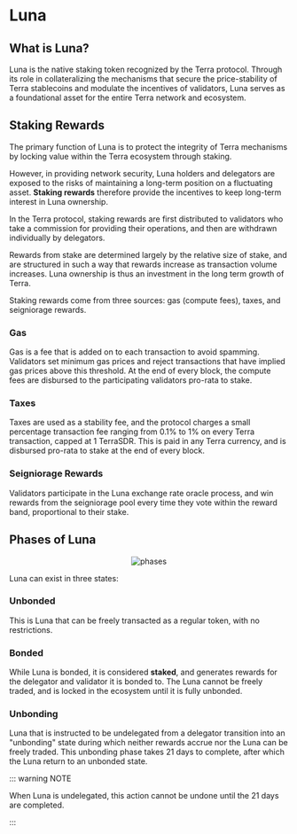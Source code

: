 # Luna

## What is Luna?

Luna is the native staking token recognized by the Terra protocol. Through its role in collateralizing the mechanisms that secure the price-stability of Terra stablecoins and modulate the incentives of validators, Luna serves as a foundational asset for the entire Terra network and ecosystem.

## Staking Rewards

The primary function of Luna is to protect the integrity of Terra mechanisms by locking value within the Terra ecosystem through staking.

However, in providing network security, Luna holders and delegators are exposed to the risks of maintaining a long-term position on a fluctuating asset. **Staking rewards** therefore provide the incentives to keep long-term interest in Luna ownership.

In the Terra protocol, staking rewards are first distributed to validators who take a commission for providing their operations, and then are withdrawn individually by delegators.

Rewards from stake are determined largely by the relative size of stake, and are structured in such a way that rewards increase as transaction volume increases. Luna ownership is thus an investment in the long term growth of Terra.

Staking rewards come from three sources: gas (compute fees), taxes, and seigniorage rewards.

### Gas

Gas is a fee that is added on to each transaction to avoid spamming. Validators set minimum gas prices and reject transactions that have implied gas prices above this threshold. At the end of every block, the compute fees are disbursed to the participating validators pro-rata to stake.

### Taxes

Taxes are used as a stability fee, and the protocol charges a small percentage transaction fee ranging from 0.1% to 1% on every Terra transaction, capped at 1 TerraSDR. This is paid in any Terra currency, and is disbursed pro-rata to stake at the end of every block.

### Seigniorage Rewards

Validators participate in the Luna exchange rate oracle process, and win rewards from the seigniorage pool every time they vote within the reward band, proportional to their stake.

## Phases of Luna

<center>

![phases](/img/diagrams/luna-phases.png)

</center>

Luna can exist in three states:

### Unbonded

This is Luna that can be freely transacted as a regular token, with no restrictions.

### Bonded

While Luna is bonded, it is considered **staked**, and generates rewards for the delegator and validator it is bonded to. The Luna cannot be freely traded, and is locked in the ecosystem until it is fully unbonded.

### Unbonding

Luna that is instructed to be undelegated from a delegator transition into an "unbonding" state during which neither rewards accrue nor the Luna can be freely traded. This unbonding phase takes 21 days to complete, after which the Luna return to an unbonded state.

::: warning NOTE

When Luna is undelegated, this action cannot be undone until the 21 days are completed.

:::
